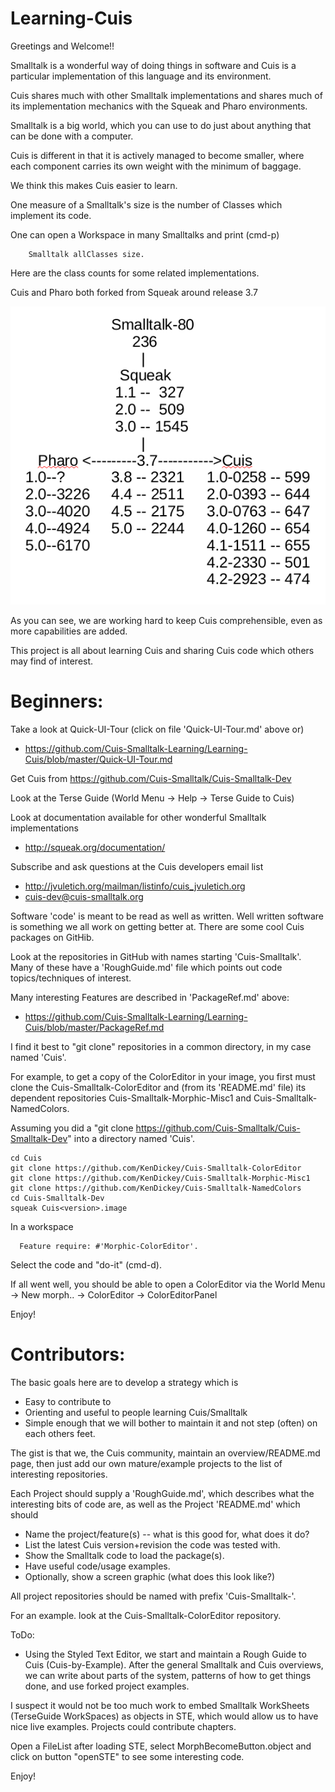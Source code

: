 # Learning-Cuis

Greetings and Welcome!!

Smalltalk is a wonderful way of doing things in software and Cuis is a particular implementation of this language and its environment.

Cuis shares much with other Smalltalk implementations and shares much of its implementation mechanics with the Squeak and Pharo environments.

Smalltalk is a big world, which you can use to do just about anything that can be done with a computer.

Cuis is different in that it is actively managed to become smaller, where each component carries its own weight with the minimum of baggage.

We think this makes Cuis easier to learn.

One measure of a Smalltalk's size is the number of Classes which implement its code.

One can open a Workspace in many Smalltalks and print (cmd-p)
````Smalltalk
	Smalltalk allClasses size.
````   

Here are the class counts for some related implementations.

Cuis and Pharo both forked from Squeak around release 3.7

![Class Counts](ClassCounts.png)

As you can see, we are working hard to keep Cuis comprehensible, even as more capabilities are added.


This project is all about learning Cuis and sharing Cuis code which others may find of interest.

# Beginners: 

Take a look at Quick-UI-Tour (click on file 'Quick-UI-Tour.md' above or)
- https://github.com/Cuis-Smalltalk-Learning/Learning-Cuis/blob/master/Quick-UI-Tour.md


Get Cuis from https://github.com/Cuis-Smalltalk/Cuis-Smalltalk-Dev

Look at the Terse Guide (World Menu -> Help -> Terse Guide to Cuis)

Look at documentation available for other wonderful Smalltalk implementations
- http://squeak.org/documentation/

Subscribe and ask questions at the Cuis developers email list
- http://jvuletich.org/mailman/listinfo/cuis_jvuletich.org
- cuis-dev@cuis-smalltalk.org

Software 'code' is meant to be read as well as written.  Well written software is something we all work on getting better at.  There are some cool Cuis packages on GitHib.

Look at the repositories in GitHub with names starting 'Cuis-Smalltalk'.  Many of these have a 'RoughGuide.md' file which points out code topics/techniques of interest.

Many interesting Features are described in 'PackageRef.md' above:
- https://github.com/Cuis-Smalltalk-Learning/Learning-Cuis/blob/master/PackageRef.md


I find it best to "git clone" repositories in a common directory, in my case named 'Cuis'.

For example, to get a copy of the ColorEditor in your image, you first must clone the Cuis-Smalltalk-ColorEditor and (from its 'README.md' file) its dependent repositories Cuis-Smalltalk-Morphic-Misc1 and Cuis-Smalltalk-NamedColors.

Assuming you did a "git clone https://github.com/Cuis-Smalltalk/Cuis-Smalltalk-Dev" into a directory named 'Cuis'.

````
cd Cuis
git clone https://github.com/KenDickey/Cuis-Smalltalk-ColorEditor
git clone https://github.com/KenDickey/Cuis-Smalltalk-Morphic-Misc1
git clone https://github.com/KenDickey/Cuis-Smalltalk-NamedColors
cd Cuis-Smalltalk-Dev
squeak Cuis<version>.image
````
In a workspace
````Smalltalk
  Feature require: #'Morphic-ColorEditor'.
````
Select the code and "do-it" (cmd-d).

If all went well, you should be able to open a ColorEditor via the World Menu -> New morph.. -> ColorEditor -> ColorEditorPanel

Enjoy!




# Contributors:

The basic goals here are to develop a strategy which is
- Easy to contribute to
- Orienting and useful to people learning Cuis/Smalltalk
- Simple enough that we will bother to maintain it and not step (often) on each others feet.

The gist is that we, the Cuis community, maintain an overview/README.md page, then just add our own mature/example projects to the list of interesting repositories.

Each Project should supply a 'RoughGuide.md', which describes what the interesting bits of code are, as well as the Project 'README.md' which should
- Name the project/feature(s) -- what is this good for, what does it do?
- List the latest Cuis version+revision the code was tested with.
- Show the Smalltalk code to load the package(s).
- Have useful code/usage examples.
- Optionally, show a screen graphic (what does this look like?)

All project repositories should be named with prefix 'Cuis-Smalltalk-'.

For an example. look at the Cuis-Smalltalk-ColorEditor repository.

ToDo:

-  Using the Styled Text Editor, we start and maintain a Rough Guide to Cuis (Cuis-by-Example).  After the general Smalltalk and Cuis overviews, we can write about parts of the system, patterns of how to get things done, and use forked project examples.

I suspect it would not be too much work to embed Smalltalk WorkSheets (TerseGuide WorkSpaces) as objects in STE, which would allow us to have nice live examples.  Projects could contribute chapters.

Open a FileList after loading STE, select MorphBecomeButton.object and click on button "openSTE" to see some interesting code.

Enjoy!
